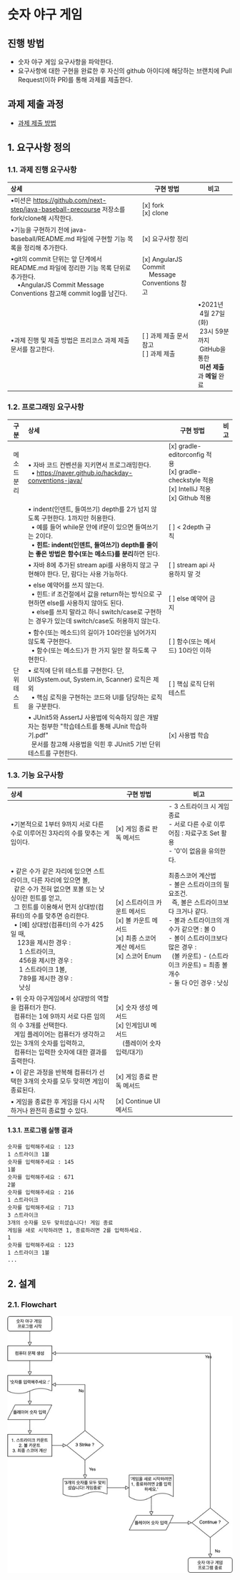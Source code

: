 # 숫자 야구 게임
## 진행 방법
* 숫자 야구 게임 요구사항을 파악한다.
* 요구사항에 대한 구현을 완료한 후 자신의 github 아이디에 해당하는 브랜치에 Pull Request(이하 PR)를 통해 과제를 제출한다.

## 과제 제출 과정
* [과제 제출 방법](https://github.com/next-step/nextstep-docs/tree/master/precourse)

## 1. 요구사항 정의
### 1.1. 과제 진행 요구사항
|상세|구현 방법|비고|
|:---|---|---|
|•미션은 https://github.com/next-step/java-baseball-precourse 저장소를 fork/clone해 시작한다.|[x] fork <br> [x] clone||
|•기능을 구현하기 전에 java-baseball/README.md 파일에 구현할 기능 목록을 정리해 추가한다. |[x] 요구사항 정리||
|•git의 commit 단위는 앞 단계에서 README.md 파일에 정리한 기능 목록 단위로 추가한다.<br>&nbsp;&nbsp;&nbsp;&nbsp;•AngularJS Commit Message Conventions 참고해 commit log를 남긴다.|[x] AngularJS Commit<br>&nbsp;&nbsp;&nbsp;&nbsp;Message Conventions 참고||
|•과제 진행 및 제출 방법은 프리코스 과제 제출 문서를 참고한다.|[ ] 과제 제출 문서 참고<br>[ ] 과제 제출|•2021년<br>&nbsp;4월 27일(화)<br>&nbsp;23시 59분까지 <br>&nbsp;GitHub을 통한<br>&nbsp;**미션 제출**과 **메일** 완료|

### 1.2. 프로그래밍 요구사항
|구분|상세|구현 방법|비고|
|:---:|:---|---|---|
|메소드 분리|• 자바 코드 컨벤션을 지키면서 프로그래밍한다.<br>&nbsp;&nbsp;• https://naver.github.io/hackday-conventions-java/|[x] gradle-editorconfig 적용<br>[x] gradle-checkstyle 적용<br>[x] IntelliJ 적용<br>[x] Github 적용||
| |• indent(인덴트, 들여쓰기) depth를 2가 넘지 않도록 구현한다. 1까지만 허용한다.<br>&nbsp;&nbsp;• 예를 들어 while문 안에 if문이 있으면 들여쓰기는 2이다.<br>&nbsp;&nbsp;• **힌트: indent(인덴트, 들여쓰기) depth를 줄이는 좋은 방법은 함수(또는 메소드)를 분리**하면 된다.|[ ] < 2depth 규칙||
| |• 자바 8에 추가된 stream api를 사용하지 않고 구현해야 한다. 단, 람다는 사용 가능하다.|[ ] stream api 사용하지 말 것||
| |• else 예약어를 쓰지 않는다.<br>&nbsp;&nbsp;• 힌트: if 조건절에서 값을 return하는 방식으로 구현하면 else를 사용하지 않아도 된다.<br>&nbsp;&nbsp;• else를 쓰지 말라고 하니 switch/case로 구현하는 경우가 있는데 switch/case도 허용하지 않는다.|[ ] else 예약어 금지||
| |• 함수(또는 메소드)의 길이가 10라인을 넘어가지 않도록 구현한다.<br>&nbsp;&nbsp;• 함수(또는 메소드)가 한 가지 일만 잘 하도록 구현한다.|[ ] 함수(또는 메서드) 10라인 이하||
|단위 테스트|• 로직에 단위 테스트를 구현한다. 단, UI(System.out, System.in, Scanner) 로직은 제외 <br>&nbsp;&nbsp;• 핵심 로직을 구현하는 코드와 UI를 담당하는 로직을 구분한다.|[ ] 핵심 로직 단위테스트||
| |• JUnit5와 AssertJ 사용법에 익숙하지 않은 개발자는 첨부한 "학습테스트를 통해 JUnit 학습하기.pdf"<br>&nbsp;&nbsp;문서를 참고해 사용법을 익힌 후 JUnit5 기반 단위 테스트를 구현한다.|[x] 사용법 학습||

### 1.3. 기능 요구사항
|상세|구현 방법|비고|
|:---|---|---|
|•기본적으로 1부터 9까지 서로 다른 수로 이루어진 3자리의 수를 맞추는 게임이다.|[x] 게임 종료 판독 메서드|- 3 스트라이크 시 게임 종료<br>- 서로 다른 수로 이루어짐 : 자료구조 Set 활용<br>- '0'이 없음을 유의한다.|
|• 같은 수가 같은 자리에 있으면 스트라이크, 다른 자리에 있으면 볼,<br>&nbsp;&nbsp;같은 수가 전혀 없으면 포볼 또는 낫싱이란 힌트를 얻고, <br>&nbsp;&nbsp;그 힌트를 이용해서 먼저 상대방(컴퓨터)의 수를 맞추면 승리한다.<br>&nbsp;&nbsp;• [예] 상대방(컴퓨터)의 수가 425일 때, <br>&nbsp;&nbsp;&nbsp;&nbsp;123을 제시한 경우 :<br>&nbsp;&nbsp;&nbsp;&nbsp; 1 스트라이크,<br>&nbsp;&nbsp;&nbsp;&nbsp; 456을 제시한 경우 :<br>&nbsp;&nbsp;&nbsp;&nbsp; 1 스트라이크 1볼,<br>&nbsp;&nbsp;&nbsp;&nbsp; 789를 제시한 경우 :<br>&nbsp;&nbsp;&nbsp;&nbsp; 낫싱 | [x] 스트라이크 카운트 메서드<br>[x] 볼 카운트 메서드<br>[x] 최종 스코어 계산 메서드<br>[x] 스코어 Enum|최종스코어 계산법<br>- 볼은 스트라이크의 필요조건.<br>&nbsp;&nbsp;즉, 볼은 스트라이크보다 크거나 같다.<br>- 볼과 스트라이크의 개수가 같으면 : 볼 0<br>- 볼이 스트라이크보다 많은 경우 :<br>&nbsp;&nbsp;(볼 카운트) - (스트라이크 카운트) = 최종 볼 개수<br>- 둘 다 0인 경우 : 낫싱|
|• 위 숫자 야구게임에서 상대방의 역할을 컴퓨터가 한다. <br>&nbsp;&nbsp;컴퓨터는 1에  9까지 서로 다른 임의의 수 3개를 선택한다. <br>&nbsp;&nbsp;게임 플레이어는 컴퓨터가 생각하고 있는 3개의 숫자를 입력하고,<br>&nbsp;&nbsp;컴퓨터는 입력한 숫자에 대한 결과를 출력한다.|[x] 숫자 생성 메서드<br>[x] 인게임UI 메서드<br>&nbsp;&nbsp;&nbsp;&nbsp;(플레이어 숫자 입력/대기) ||
|• 이 같은 과정을 반복해 컴퓨터가 선택한 3개의 숫자를 모두 맞히면 게임이 종료된다.|[x] 게임 종료 판독 메서드||
|• 게임을 종료한 후 게임을 다시 시작하거나 완전히 종료할 수 있다.|[x] Continue UI 메서드||

#### 1.3.1. 프로그램 실행 결과
```
숫자를 입력해주세요 : 123 
1 스트라이크 1볼
숫자를 입력해주세요 : 145 
1볼
숫자를 입력해주세요 : 671 
2볼
숫자를 입력해주세요 : 216 
1 스트라이크
숫자를 입력해주세요 : 713
3 스트라이크
3개의 숫자를 모두 맞히셨습니다! 게임 종료
게임을 새로 시작하려면 1, 종료하려면 2를 입력하세요. 
1
숫자를 입력해주세요 : 123
1 스트라이크 1볼
...
```

## 2. 설계
### 2.1. Flowchart

![image](./documents/2-architecture/baseball-flowchart.jpeg)
